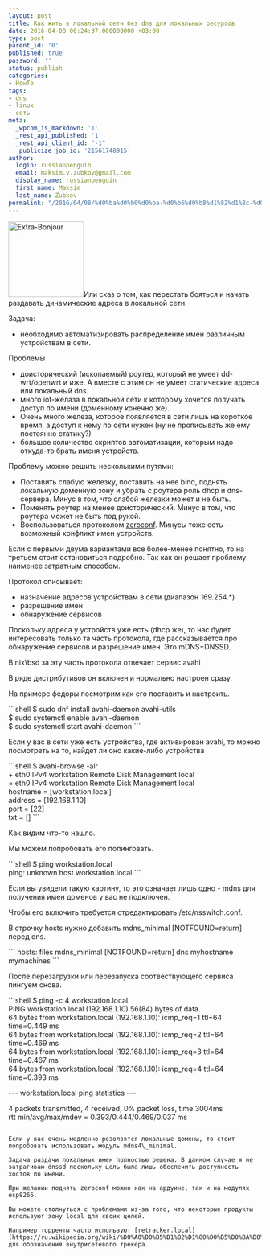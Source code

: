```yaml
---
layout: post
title: Как жить в локальной сети без dns для локальных ресурсов
date: 2016-04-08 00:24:37.000000000 +03:00
type: post
parent_id: '0'
published: true
password: ''
status: publish
categories:
- HowTo
tags:
- dns
- linux
- сеть
meta:
  _wpcom_is_markdown: '1'
  _rest_api_published: '1'
  _rest_api_client_id: "-1"
  _publicize_job_id: '21561748915'
author:
  login: russianpenguin
  email: maksim.v.zubkov@gmail.com
  display_name: russianpenguin
  first_name: Maksim
  last_name: Zubkov
permalink: "/2016/04/08/%d0%ba%d0%b0%d0%ba-%d0%b6%d0%b8%d1%82%d1%8c-%d0%b2-%d0%bb%d0%be%d0%ba%d0%b0%d0%bb%d1%8c%d0%bd%d0%be%d0%b9-%d1%81%d0%b5%d1%82%d0%b8-%d0%b1%d0%b5%d0%b7-dns/"
---
```

<p><img class="alignleft size-thumbnail wp-image-1354" src="{{ site.baseurl }}/assets/images/2016/04/extra-bonjour.png?w=150" alt="Extra-Bonjour" width="150" height="150" />Или сказ о том, как перестать бояться и начать раздавать динамические адреса в локальной сети.</p>
<p>Задача:</p>
<ul>
<li>необходимо автоматизировать распределение имен различным устройствам в сети.</li>
</ul>
<p>Проблемы</p>
<ul>
<li>доисторический (ископаемый) роутер, который не умеет dd-wrt/openwrt и иже. А вместе с этим он не умеет статические адреса или локальный dns.</li>
<li>много iot-желаза в локальной сети к которому хочется получать доступ по имени (доменному конечно же).</li>
<li>Очень много железа, которое появляется в сети лишь на короткое время, а доступ к нему по сети нужен (ну не прописывать же ему постоянно статику?)</li>
<li>большое количество скриптов автоматизации, которым надо откуда-то брать именя устройств.</li>
</ul>
<p>Проблему можно решить несколькими путями:</p>
<ul>
<li>Поставить слабую железку, поставить на нее bind, поднять локальную доменную зону и убрать с роутера роль dhcp и dns-сервера. Минус в том, что слабой железки может и не быть.</li>
<li>Поменять роутер на менее доисторический. Минус в том, что роутера может не быть под рукой.</li>
<li>Воспользоваться протоколом <a href="https://en.wikipedia.org/wiki/Zero-configuration_networking">zeroconf</a>. Минусы тоже есть - возможный конфликт имен устройств.</li>
</ul>
<p>Если с первыми двума вариантами все более-менее понятно, то на третьем стоит остановиться подробно. Так как он решает проблему наименее затратным способом.</p>
<p>Протокол описывает:</p>
<ul>
<li>назначение адресов устройствам в сети (диапазон 169.254.*)</li>
<li>разрешение имен</li>
<li>обнаружение сервисов</li>
</ul>
<p>Поскольку адреса у устройств уже есть (dhcp же), то нас будет интересовать только та часть протокола, где рассказывается про обнаружение сервисов и разрешение имен. Это mDNS+DNSSD.</p>
<p>В nix\bsd за эту часть протокола отвечает сервис avahi</p>
<p>В ряде дистрибутивов он включен и нормально настроен сразу.</p>
<p>На примере федоры посмотрим как его поставить и настроить.</p>
<p>```shell
$ sudo dnf install avahi-daemon avahi-utils<br />
$ sudo systemctl enable avahi-daemon<br />
$ sudo systemctl start avahi-daemon
```</p>
<p>Если у вас в сети уже есть устройства, где активирован avahi, то можно посмотреть на то, найдет ли оно какие-либо устройства</p>
<p>```shell
$ avahi-browse -alr<br />
+   eth0 IPv4 workstation                                   Remote Disk Management local<br />
=   eth0 IPv4 workstation                                   Remote Disk Management local<br />
   hostname = [workstation.local]<br />
   address = [192.168.1.10]<br />
   port = [22]<br />
   txt = []
```</p>
<p>Как видим что-то нашло.</p>
<p>Мы можем попробовать его попинговать.</p>
<p>```shell
$ ping workstation.local<br />
ping: unknown host workstation.local
```</p>
<p>Если вы увидели такую картину, то это означает лишь одно - mdns для получения имен доменов у вас не подключен.</p>
<p>Чтобы его включить требуется отредактировать /etc/nsswitch.conf.</p>
<p>В строчку hosts нужно добавить mdns_minimal [NOTFOUND=return] перед dns.</p>
<p>```
hosts: files mdns_minimal [NOTFOUND=return] dns myhostname mymachines
```</p>
<p>После перезагрузки или перезапуска соотвествующего сервиса пингуем снова.</p>
<p>```shell
$ ping -c 4 workstation.local<br />
PING workstation.local (192.168.1.10) 56(84) bytes of data.<br />
64 bytes from workstation.local (192.168.1.10): icmp_req=1 ttl=64 time=0.449 ms<br />
64 bytes from workstation.local (192.168.1.10): icmp_req=2 ttl=64 time=0.469 ms<br />
64 bytes from workstation.local (192.168.1.10): icmp_req=3 ttl=64 time=0.467 ms<br />
64 bytes from workstation.local (192.168.1.10): icmp_req=4 ttl=64 time=0.393 ms</p>
<p>--- workstation.local ping statistics ---
  
4 packets transmitted, 4 received, 0% packet loss, time 3004ms  
rtt min/avg/max/mdev = 0.393/0.444/0.469/0.037 ms
```

Если у вас очень медленно резолвятся локальные домены, то стоит попробовать использовать модуль mdns4\_minimal.

Задача раздачи локальных имен полностью решена. В данном случае я не затрагиваю dnssd поскольку цель была лишь обеспечить доступность хостов по имени.

При желании поднять zeroconf можно как на ардуине, так и на модулях esp8266.

Вы можете столнуться с проблемами из-за того, что некоторые продукты используют зону local для своих целей.

Например торренты часто используют [retracker.local](https://ru.wikipedia.org/wiki/%D0%A0%D0%B5%D1%82%D1%80%D0%B5%D0%BA%D0%B5%D1%80) для обозначения внутрисетевого трекера.

